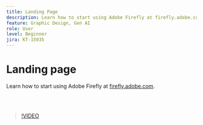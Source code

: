 ```yaml
---
title: Landing Page
description: Learn how to start using Adobe Firefly at firefly.adobe.com
feature: Graphic Design, Gen AI
role: User
level: Beginner
jira: KT-15035
---
```

# Landing page

Learn how to start using Adobe Firefly at [firefly.adobe.com](https://firefly.adobe.com/).

<br>&nbsp;

>[!VIDEO](https://video.tv.adobe.com/v/3427607?quality=12&learn=on&hidetitle=true)

